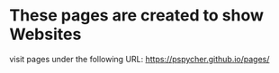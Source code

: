 # These pages are created to show Websites
visit pages under the following URL: https://pspycher.github.io/pages/
